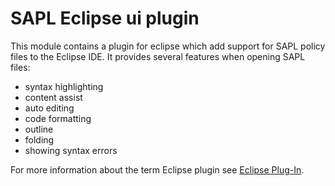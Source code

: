 # SAPL Eclipse ui plugin

This module contains a plugin for eclipse which add support for SAPL policy files to the Eclipse IDE.
It provides several features when opening SAPL files:
- syntax highlighting
- content assist
- auto editing
- code formatting
- outline
- folding
- showing syntax errors

For more information about the term Eclipse plugin see [Eclipse Plug-In](https://wiki.eclipse.org/PDE/User_Guide#Plug-in).
